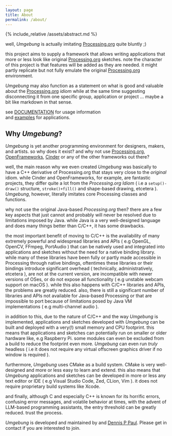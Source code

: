 ```yaml
---
layout: page
title: About
permalink: /about/
---
```


{% include_relative /assets/abstract.md %}

well, *Umgebung* is actually imitating [Processing.org](https://processing.org) quite bluntly ;)

this project aims to supply a framework that allows writing applications that more or less look like
original [Processing.org](https://processing.org) sketches. note the character of this project is that features will be
added as they are needed. it might partly replicate but not fully emulate the
original [Processing.org](https://processing.org) environment.

*Umgebung* may also function as a statement on what is good and valuable about
the [Processing.org](https://processing.org) *idiom* while at the same time suggesting disconnecting it from one
specific group, application or project … maybe a bit like markdown in that sense.

see [DOCUMENTATION](./DOCUMENTATION.md) for usage information    
and [examples](https://github.com/dennisppaul/umgebung-examples) for applications.

## Why *Umgebung*?

*Umgebung* is yet another programming environment for designers, makers, and artists. so why does it exist? and why not
use [Processing.org](https://processing.org), [OpenFrameworks](https://openframeworks.cc), [Cinder](https://libcinder.org)
or any of the other frameworks out there?

well, the main reason why we even created *Umgebung* was basically to have a C++ derivative of Processing.org that stays
very close to the *original* idiom. while Cinder and OpenFrameworks, for example, are fantastic projects, they differ
quite a lot from the *Processing.org Idiom* ( i.e a `setup()-draw()` structure, `stroke()+fill()` and shape-based
drawing, etcetera ). *Umgebung*, however, literally imitates core Processing classes and functions.

why not use the original Java-based *Processing.org* then? there are a few key aspects that just cannot and probably
will never be resolved due to limitations imposed by Java. while Java is a very well-designed language and does many
things better than C/C++, it has some drawbacks.

the most important benefit of moving to C/C++ is the availability of many extremely powerful and widespread libraries
and APIs ( e.g OpenGL, OpenCV, FFmpeg, PortAudio ) that can be natively used and integrated into applications and
sketches without the need for a native binding library. while many of these libraries have been fully or partly made
accessible in Processing through native bindings, oftentimes these libraries or their bindings introduce significant
overhead ( technically, administratively, etcetera ), are not at the current version, are incompatible with newer
versions of OSes, or do not expose all functionality ( e.g unstable webcam support on macOS ). while this also happens
with C/C++ libraries and APIs, the problems are greatly reduced. also, there is still a significant number of libraries
and APIs not available for Java-based Processing or that are impossible to port because of limitations posed by Java VM
implementations ( e.g multi-channel audio ).

in addition to this, due to the nature of C/C++ and the way *Umgebung* is implemented, applications and sketches
developed with *Umgebung* can be built and deployed with a very(!) small memory and CPU footprint. this means that
applications and sketches can potentially run on smaller or older hardware like, e.g Raspberry Pi. some modules can even
be excluded from a build to reduce the footprint even more. *Umgebung* can even run *truly* headless ( i.e it does not
require any virtual offscreen graphics driver if no window is required ).

furthermore, *Umgebung* uses CMake as a build system. CMake is very well-designed and more or less easy to learn and
extend. this also means that *Umgebung* applications and sketches can be developed in more or less any text editor or
IDE ( e.g Visual Studio Code, Zed, CLion, Vim ). it does not require proprietary build systems like Xcode.

and finally, although C and especially C++ is known for its horrific errors, confusing error messages, and volatile
behavior at times, with the advent of LLM-based programming assistants, the entry threshold can be greatly reduced.
trust the process.

*Umgebung* is developed and maintained by and [Dennis P Paul](https://dennisppaul.de). Please get in contact if you are interested to join.